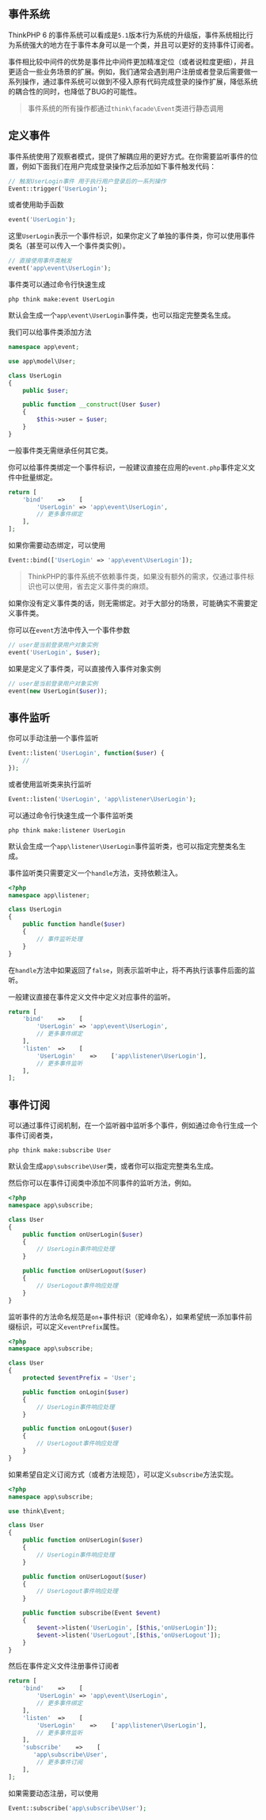 ## 事件系统

ThinkPHP 6 的事件系统可以看成是`5.1`版本行为系统的升级版，事件系统相比行为系统强大的地方在于事件本身可以是一个类，并且可以更好的支持事件订阅者。

事件相比较中间件的优势是事件比中间件更加精准定位（或者说粒度更细），并且更适合一些业务场景的扩展。例如，我们通常会遇到用户注册或者登录后需要做一系列操作，通过事件系统可以做到不侵入原有代码完成登录的操作扩展，降低系统的耦合性的同时，也降低了BUG的可能性。

> 事件系统的所有操作都通过`think\facade\Event`类进行静态调用

## 定义事件

事件系统使用了观察者模式，提供了解耦应用的更好方式。在你需要监听事件的位置，例如下面我们在用户完成登录操作之后添加如下事件触发代码：

```php
// 触发UserLogin事件 用于执行用户登录后的一系列操作
Event::trigger('UserLogin');
```

或者使用助手函数

```php
event('UserLogin');
```

这里`UserLogin`表示一个事件标识，如果你定义了单独的事件类，你可以使用事件类名（甚至可以传入一个事件类实例）。

```php
// 直接使用事件类触发
event('app\event\UserLogin');
```

事件类可以通过命令行快速生成

```
php think make:event UserLogin
```

默认会生成一个`app\event\UserLogin`事件类，也可以指定完整类名生成。

我们可以给事件类添加方法

```php
namespace app\event;

use app\model\User;

class UserLogin
{
    public $user;

    public function __construct(User $user)
    {
        $this->user = $user;
    }
}
```

一般事件类无需继承任何其它类。

你可以给事件类绑定一个事件标识，一般建议直接在应用的`event.php`事件定义文件中批量绑定。

```php
return [
    'bind'    =>    [
        'UserLogin' => 'app\event\UserLogin',
        // 更多事件绑定
    ],
];
```

如果你需要动态绑定，可以使用

```php
Event::bind(['UserLogin' => 'app\event\UserLogin']);
```

> ThinkPHP的事件系统不依赖事件类，如果没有额外的需求，仅通过事件标识也可以使用，省去定义事件类的麻烦。

如果你没有定义事件类的话，则无需绑定。对于大部分的场景，可能确实不需要定义事件类。

你可以在`event`方法中传入一个事件参数

```php
// user是当前登录用户对象实例
event('UserLogin', $user);
```

如果是定义了事件类，可以直接传入事件对象实例

```php
// user是当前登录用户对象实例
event(new UserLogin($user));
```

## 事件监听

你可以手动注册一个事件监听

```php
Event::listen('UserLogin', function($user) {
    // 
});
```

或者使用监听类来执行监听

```php
Event::listen('UserLogin', 'app\listener\UserLogin');
```

可以通过命令行快速生成一个事件监听类

```
php think make:listener UserLogin

```

默认会生成一个`app\listener\UserLogin`事件监听类，也可以指定完整类名生成。

事件监听类只需要定义一个`handle`方法，支持依赖注入。

```php
<?php
namespace app\listener;

class UserLogin
{
    public function handle($user)
    {
        // 事件监听处理
    }   
}
```

在`handle`方法中如果返回了`false`，则表示监听中止，将不再执行该事件后面的监听。

一般建议直接在事件定义文件中定义对应事件的监听。

```php
return [
    'bind'    =>    [
        'UserLogin' => 'app\event\UserLogin',
        // 更多事件绑定
    ],
    'listen'  =>    [
        'UserLogin'    =>    ['app\listener\UserLogin'],
        // 更多事件监听
    ],
];
```

## 事件订阅

可以通过事件订阅机制，在一个监听器中监听多个事件，例如通过命令行生成一个事件订阅者类，

```
php think make:subscribe User

```

默认会生成`app\subscribe\User`类，或者你可以指定完整类名生成。

然后你可以在事件订阅类中添加不同事件的监听方法，例如。

```php
<?php
namespace app\subscribe;

class User
{
    public function onUserLogin($user)
    {
        // UserLogin事件响应处理
    }

    public function onUserLogout($user)
    {
        // UserLogout事件响应处理
    }
}
```

监听事件的方法命名规范是`on`+事件标识（驼峰命名），如果希望统一添加事件前缀标识，可以定义`eventPrefix`属性。

```php
<?php
namespace app\subscribe;

class User
{
    protected $eventPrefix = 'User';

    public function onLogin($user)
    {
        // UserLogin事件响应处理
    }

    public function onLogout($user)
    {
        // UserLogout事件响应处理
    }
}
```

如果希望自定义订阅方式（或者方法规范），可以定义`subscribe`方法实现。

```php
<?php
namespace app\subscribe;

use think\Event;

class User
{
    public function onUserLogin($user)
    {
        // UserLogin事件响应处理
    }

    public function onUserLogout($user)
    {
        // UserLogout事件响应处理
    }

    public function subscribe(Event $event)
    {
        $event->listen('UserLogin', [$this,'onUserLogin']);
        $event->listen('UserLogout',[$this,'onUserLogout']);
    }
}
```

然后在事件定义文件注册事件订阅者

```php
return [
    'bind'    =>    [
        'UserLogin' => 'app\event\UserLogin',
        // 更多事件绑定
    ],
    'listen'  =>    [
        'UserLogin'    =>    ['app\listener\UserLogin'],
        // 更多事件监听
    ],
    'subscribe'    =>    [
       'app\subscribe\User',
        // 更多事件订阅
    ],
];
```

如果需要动态注册，可以使用

```php
Event::subscribe('app\subscribe\User');
```




